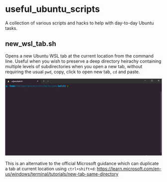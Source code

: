 # useful_ubuntu_scripts
A collection of various scripts and hacks to help with day-to-day Ubuntu tasks.

## new_wsl_tab.sh

Opens a new Ubuntu WSL tab at the current location from the command line. Useful
when you wish to preserve a deep directory heirachy containing multiple levels of 
subdirectories when you open a new tab, without requiring the usual `pwd`, copy, 
click to open new tab, `cd` and paste.

![New Tab Demo](images/new_tab_demo.gif)

This is an alternative to the official Microsoft guidance which can duplicate a tab
at current location using `ctrl+shift+d`:
https://learn.microsoft.com/en-us/windows/terminal/tutorials/new-tab-same-directory
